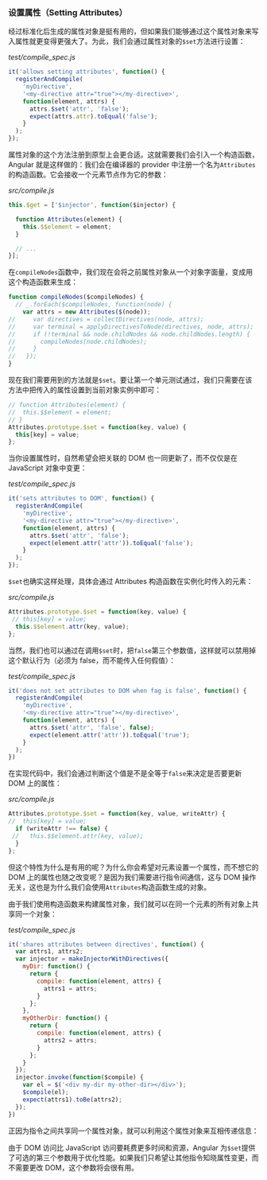 ### 设置属性（Setting Attributes）

经过标准化后生成的属性对象是挺有用的，但如果我们能够通过这个属性对象来写入属性就更变得更强大了。为此，我们会通过属性对象的`$set`方法进行设置：

_test/compile\_spec.js_

```js
it('allows setting attributes', function() {
  registerAndCompile(
    'myDirective',
    '<my-directive attr="true"></my-directive>',
    function(element, attrs) {
      attrs.$set('attr', 'false');
      expect(attrs.attr).toEqual('false');
    }
  );
});
```

属性对象的这个方法注册到原型上会更合适。这就需要我们会引入一个构造函数，Angular 就是这样做的：我们会在编译器的 provider 中注册一个名为`Attributes`的构造函数。它会接收一个元素节点作为它的参数：

_src/compile.js_

```js
this.$get = ['$injector', function($injector) {

  function Attributes(element) {
    this.$$element = element;
  }

  // ...
}];
```

在`compileNodes`函数中，我们现在会将之前属性对象从一个对象字面量，变成用这个构造函数来生成：

```js
function compileNodes($compileNodes) {
  // _.forEach($compileNodes, function(node) {
    var attrs = new Attributes($(node));
//     var directives = collectDirectives(node, attrs);
//     var terminal = applyDirectivesToNode(directives, node, attrs);
//     if (!terminal && node.childNodes && node.childNodes.length) {
//       compileNodes(node.childNodes);
//     }
//   });
}
```

现在我们需要用到的方法就是`$set`。要让第一个单元测试通过，我们只需要在该方法中把传入的属性设置到当前对象实例中即可：

```js
// function Attributes(element) {
//  this.$$element = element;
// }
Attributes.prototype.$set = function(key, value) {
  this[key] = value;
};
```

当你设置属性时，自然希望会把关联的 DOM 也一同更新了，而不仅仅是在 JavaScript 对象中变更：

_test/compile\_spec.js_

```js
it('sets attributes to DOM', function() {
  registerAndCompile(
    'myDirective',
    '<my-directive attr="true"></my-directive>',
    function(element, attrs) {
      attrs.$set('attr', 'false');
      expect(element.attr('attr')).toEqual('false');
    }
  );
});
```

`$set`也确实这样处理，具体会通过 Attributes 构造函数在实例化时传入的元素：

_src/compile.js_

```js
Attributes.prototype.$set = function(key, value) {
 // this[key] = value;
  this.$$element.attr(key, value);
};
```

当然，我们也可以通过在调用`$set`时，把`false`第三个参数值，这样就可以禁用掉这个默认行为（必须为 false，而不能传入任何假值）：

_test/compile\_spec.js_

```js
it('does not set attributes to DOM when fag is false', function() {
  registerAndCompile(
    'myDirective',
    '<my-directive attr="true"></my-directive>',
    function(element, attrs) {
      attrs.$set('attr', 'false', false);
      expect(element.attr('attr')).toEqual('true');
    }
  );
})
```

在实现代码中，我们会通过判断这个值是不是全等于`false`来决定是否要更新 DOM 上的属性：

_src/compile.js_

```js
Attributes.prototype.$set = function(key, value, writeAttr) {
//  this[key] = value;
  if (writeAttr !== false) {
 //   this.$$element.attr(key, value);
  }
};
```

但这个特性为什么是有用的呢？为什么你会希望对元素设置一个属性，而不想它的 DOM 上的属性也随之改变呢？是因为我们需要进行指令间通信，这与 DOM 操作无关，这也是为什么我们会使用`Attributes`构造函数生成的对象。

由于我们使用构造函数来构建属性对象，我们就可以在同一个元素的所有对象上共享同一个对象：

_test/compile_spec.js_

```js
it('shares attributes between directives', function() {
  var attrs1, attrs2;
  var injector = makeInjectorWithDirectives({
    myDir: function() {
      return {
        compile: function(element, attrs) {
          attrs1 = attrs;
        }
      };
    },
    myOtherDir: function() {
      return {
        compile: function(element, attrs) {
          attrs2 = attrs;
        }
      };
    }
  });
  injector.invoke(function($compile) {
    var el = $('<div my-dir my-other-dir></div>');
    $compile(el);
    expect(attrs1).toBe(attrs2);
  });
})
```

正因为指令之间共享同一个属性对象，就可以利用这个属性对象来互相传递信息：

由于 DOM 访问比 JavaScript 访问要耗费更多时间和资源，Angular 为`$set`提供了可选的第三个参数用于优化性能。如果我们只希望让其他指令知晓属性变更，而不需要更改 DOM，这个参数将会很有用。

